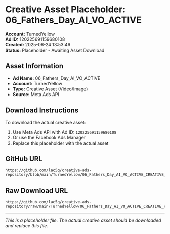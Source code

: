# Creative Asset Placeholder: 06_Fathers_Day_AI_VO_ACTIVE

**Account:** TurnedYellow  
**Ad ID:** 120225691159680108  
**Created:** 2025-06-24 13:53:46  
**Status:** Placeholder - Awaiting Asset Download

## Asset Information
- **Ad Name:** 06_Fathers_Day_AI_VO_ACTIVE
- **Account:** TurnedYellow
- **Type:** Creative Asset (Video/Image)
- **Source:** Meta Ads API

## Download Instructions
To download the actual creative asset:

1. Use Meta Ads API with Ad ID: `120225691159680108`
2. Or use the Facebook Ads Manager
3. Replace this placeholder with the actual asset

## GitHub URL
```
https://github.com/lac5q/creative-ads-repository/blob/main/TurnedYellow/06_Fathers_Day_AI_VO_ACTIVE_CREATIVE_PLACEHOLDER.md
```

## Raw Download URL
```
https://github.com/lac5q/creative-ads-repository/raw/main/TurnedYellow/06_Fathers_Day_AI_VO_ACTIVE_CREATIVE_PLACEHOLDER.md
```

---
*This is a placeholder file. The actual creative asset should be downloaded and replace this file.*
